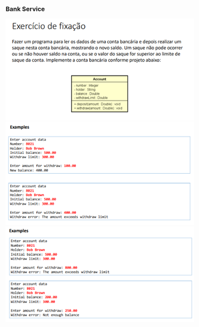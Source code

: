 ### Bank Service

<img src="../assets/exercise22-basic-poo.png"/>
<img src="../assets/exercise22-basic-poo2.png"/>
<img src="../assets/exercise22-basic-poo3.png"/>